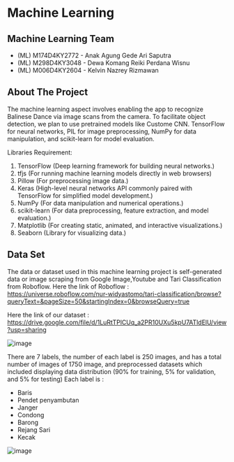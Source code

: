 # Machine Learning
## Machine Learning Team
- (ML) M174D4KY2772 - Anak Agung Gede Ari Saputra
- (ML) M298D4KY3048 - Dewa Komang Reiki Perdana Wisnu
- (ML) M006D4KY2604 - Kelvin Nazrey Rizmawan
## About The Project
The machine learning aspect involves enabling the app to recognize Balinese Dance via image scans from the camera. To facilitate object detection, we plan to use pretrained models like Custome CNN. TensorFlow for neural networks, PIL for image preprocessing, NumPy for data manipulation, and scikit-learn for model evaluation.

Libraries Requirement:
1. TensorFlow (Deep learning framework for building neural networks.)
2. tfjs (For running machine learning models directly in web browsers)
3. Pillow (For preprocessing image data.)
4. Keras (High-level neural networks API commonly paired with TensorFlow for simplified model development.)
5. NumPy (For data manipulation and numerical operations.)
6. scikit-learn (For data preprocessing, feature extraction, and model evaluation.)
7. Matplotlib (For creating static, animated, and interactive visualizations.)
8. Seaborn (Library for visualizing data.) 
## Data Set 
The data or dataset used in this machine learning project is self-generated data or image scraping from Google Image,Youtube and Tari Classification from Roboflow.
Here the link of Roboflow : https://universe.roboflow.com/nur-widyastomo/tari-classification/browse?queryText=&pageSize=50&startingIndex=0&browseQuery=true

Here the link of our dataset : https://drive.google.com/file/d/1LuRtTPlCUq_a2PR10UXu5kpU7ATldElU/view?usp=sharing

![image](https://github.com/Ageman-Capstone/Machine-learning/assets/102736909/b0ce5958-1ba5-409f-838a-7f0d2267860e)

There are 7 labels, the number of each label is 250 images, and has a total number of images of 1750 image, and preprocessed datasets which included displaying data distribution (90% for training, 5% for validation, and 5% for testing) 
Each label is :
- Baris
- Pendet penyambutan
- Janger
- Condong
- Barong
- Rejang Sari
- Kecak

![image](https://github.com/Ageman-Capstone/Machine-learning/assets/102736909/0292f46f-9b7a-4c38-824b-a7b00a485db1) 


